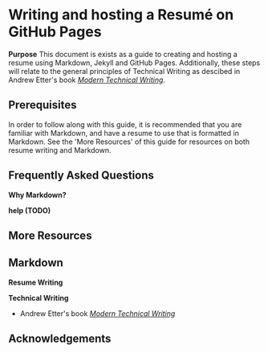 # Writing and hosting a Resumé on GitHub Pages

**Purpose**
This document is exists as a guide to creating and hosting a resume using Markdown, Jekyll and GitHub Pages. Additionally, these steps will relate to the general principles of Technical Writing as descibed in Andrew Etter's book _[Modern Technical Writing](https://www.amazon.ca/Modern-Technical-Writing-Introduction-Documentation-ebook/dp/B01A2QL9SS)_.

## Prerequisites

In order to follow along with this guide, it is recommended that you are familiar with Markdown, and have a resume to use that is formatted in Markdown. See the 'More Resources' of this guide for resources on both resume writing and Markdown.

## Frequently Asked Questions

**Why Markdown?**

**help (TODO)**

## More Resources

**Markdown**
  - 

**Resume Writing**

**Technical Writing**

  - Andrew Etter's book _[Modern Technical Writing](https://www.amazon.ca/Modern-Technical-Writing-Introduction-Documentation-ebook/dp/B01A2QL9SS)_

## Acknowledgements


